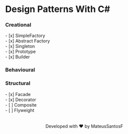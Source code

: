 # Design Patterns With C#

<h3> Creational </h3>
- [x] SimpleFactory <br>
- [x] Abstract Factory <br>
- [x] Singleton <br>
- [x] Prototype <br>
- [x] Builder <br>

<h3> Behavioural </h3>

<h3> Structural </h3>
- [x] Facade <br>
- [x] Decorator <br>
- [ ] Composite <br>
- [ ] Flyweight <br>
<br>
<br>
<div align="center">Developed with ❤️ by MateusSantosF</div>




